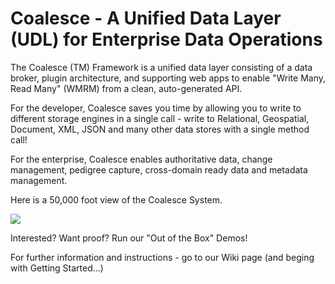 # Coalesce - A Unified Data Layer (UDL) for Enterprise Data Operations

The Coalesce (TM) Framework is a unified data layer consisting of a data broker, plugin architecture, and supporting web apps to enable "Write Many, Read Many" (WMRM) from a clean, auto-generated API.

For the developer, Coalesce saves you time by allowing you to write to different storage engines in a single call - write to Relational, Geospatial, Document, XML, JSON and many other data stores with a single method call!

For the enterprise, Coalesce enables authoritative data, change management, pedigree capture, cross-domain ready data and metadata management.

Here is a 50,000 foot view of the Coalesce System.

<img src="https://user-images.githubusercontent.com/3874275/31291316-7e751624-aa9d-11e7-83d6-c24f3b5d3150.png" />

Interested?  Want proof?  Run our "Out of the Box" Demos!

For further information and instructions - go to our <a src="https://github.com/InCadence/coalesce/wiki">Wiki page</a> (and beging with Getting Started...)
